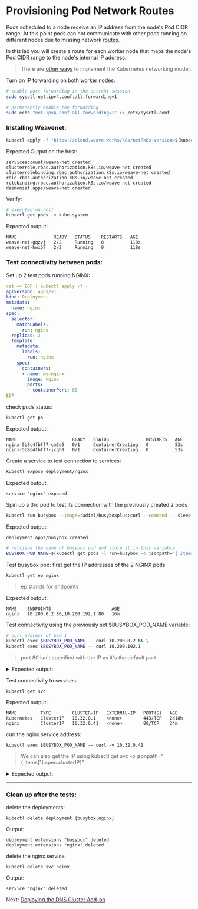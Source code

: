 # Provisioning Pod Network Routes

Pods scheduled to a node receive an IP address from the node's Pod CIDR range. At this point pods can not communicate with other pods running on different nodes due to missing network [routes](https://cloud.google.com/compute/docs/vpc/routes).

In this lab you will create a route for each worker node that maps the node's Pod CIDR range to the node's internal IP address.

> There are [other ways](https://kubernetes.io/docs/concepts/cluster-administration/networking/#how-to-achieve-this) to implement the Kubernetes networking model.


Turn on IP forwarding on both worker nodes:
```bash
# enable port forwarding in the current session
sudo sysctl net.ipv4.conf.all.forwarding=1

# permanently enable the forwarding
sudo echo "net.ipv4.conf.all.forwarding=1" >> /etc/sysctl.conf
```

### Installing Weavenet:
```bash
kubectl apply -f "https://cloud.weave.works/k8s/net?k8s-version=$(kubectl version | base64 | tr -d '\n')&env.IPALLOC_RANGE=10.200.0.0/16"
```

Expected Output on the host:
```
serviceaccount/weave-net created
clusterrole.rbac.authorization.k8s.io/weave-net created
clusterrolebinding.rbac.authorization.k8s.io/weave-net created
role.rbac.authorization.k8s.io/weave-net created
rolebinding.rbac.authorization.k8s.io/weave-net created
daemonset.apps/weave-net created
```

Verify:

```bash
# executed on host
kubectl get pods -n kube-system
```

Expected output:
```
NAME              READY   STATUS    RESTARTS   AGE
weave-net-gqzvj   2/2     Running   0          118s
weave-net-hwx57   2/2     Running   0          118s
```

### Test connectivity between pods:
Set up 2 test pods running NGINX:
```yaml
cat << EOF | kubectl apply -f -
apiVersion: apps/v1
kind: Deployment
metadata:
  name: nginx
spec:
  selector:
    matchLabels:
      run: nginx
  replicas: 2
  template:
    metadata:
      labels:
        run: nginx
    spec:
      containers:
      - name: my-nginx
        image: nginx
        ports:
        - containerPort: 80
EOF
```

check pods status:
```
kubectl get po
```

Expected output:
```
NAME                     READY   STATUS              RESTARTS   AGE
nginx-5b8c4fbff7-cm5d6   0/1     ContainerCreating   0          53s
nginx-5b8c4fbff7-jxqh8   0/1     ContainerCreating   0          53s
```


Create a service to test connection to services:
```bash
kubectl expose deployment/nginx
```

Expected output:
```
service "nginx" exposed
```

Spin up a 3rd pod to test its connection with the previously created 2 pods
```bash
kubectl run busybox --image=radial/busyboxplus:curl --command -- sleep 3600
```

Expected output:
```
deployment.apps/busybox created
```

```bash
# retrieve the name of busybox pod and store it in this variable
BUSYBOX_POD_NAME=$(kubectl get pods -l run=busybox -o jsonpath="{.items[0].metadata.name}") && echo $BUSYBOX_POD_NAME
```

Test busybox pod:
first get the IP addresses of the 2 NGINX pods
```
kubectl get ep nginx
```
> ep stands for endpoints

Expected output:
```
NAME    ENDPOINTS                       AGE
nginx   10.200.0.2:80,10.200.192.1:80   16m
```

Test connectivity using the previously set $BUSYBOX_POD_NAME variable:
```bash
# curl address of pod 1
kubectl exec $BUSYBOX_POD_NAME -- curl 10.200.0.2 && \
kubectl exec $BUSYBOX_POD_NAME -- curl 10.200.192.1
```

> port 80 isn't specified with the IP as it's the default port


<details>
<summary>Expected output:</summary>
<p>

```html
<!DOCTYPE html>
<html>
<head>
<title>Welcome to nginx!</title>
<style>
    body {
        width: 35em;
        margin: 0 auto;
        font-family: Tahoma, Verdana, Arial, sans-serif;
    }
</style>
</head>
<body>
<h1>Welcome to nginx!</h1>
<p>If you see this page, the nginx web server is successfully installed and
working. Further configuration is required.</p>

<p>For online documentation and support please refer to
<a href="http://nginx.org/">nginx.org</a>.<br/>
Commercial support is available at
<a href="http://nginx.com/">nginx.com</a>.</p>

<p><em>Thank you for using nginx.</em></p>
</body>
</html>
  % Total    % Received % Xferd  Average Speed   Time    Time     Time  Current
                                 Dload  Upload   Total   Spent    Left  Speed
100   612  100   612    0     0   991k      0 --:--:-- --:--:-- --:--:--  597k
<!DOCTYPE html>
<html>
<head>
<title>Welcome to nginx!</title>
<style>
    body {
        width: 35em;
        margin: 0 auto;
        font-family: Tahoma, Verdana, Arial, sans-serif;
    }
</style>
</head>
<body>
<h1>Welcome to nginx!</h1>
<p>If you see this page, the nginx web server is successfully installed and
working. Further configuration is required.</p>

<p>For online documentation and support please refer to
<a href="http://nginx.org/">nginx.org</a>.<br/>
Commercial support is available at
<a href="http://nginx.com/">nginx.com</a>.</p>

<p><em>Thank you for using nginx.</em></p>
</body>
</html>
  % Total    % Received % Xferd  Average Speed   Time    Time     Time  Current
                                 Dload  Upload   Total   Spent    Left  Speed
100   612  100   612    0     0   363k      0 --:--:-- --:--:-- --:--:--  597k

```

</p>
</details>


Test connectivity to services:
```
kubectl get svc
```

Expected output:
```
NAME         TYPE        CLUSTER-IP   EXTERNAL-IP   PORT(S)   AGE
kubernetes   ClusterIP   10.32.0.1    <none>        443/TCP   2d18h
nginx        ClusterIP   10.32.0.41   <none>        80/TCP    24m
```

curl the nginx service address:
```
kubectl exec $BUSYBOX_POD_NAME -- curl -v 10.32.0.41
```

>We can also get the IP using kubectl get svc -o jsonpath="{.items[1].spec.clusterIP}"

<details>
<summary>Expected output:</summary>
<p>

```html
<!DOCTYPE html>
<html>
<head>
<title>Welcome to nginx!</title>
<style>
    body {
        width: 35em;
        margin: 0 auto;
        font-family: Tahoma, Verdana, Arial, sans-serif;
    }
</style>
</head>
<body>
<h1>Welcome to nginx!</h1>
<p>If you see this page, the nginx web server is successfully installed and
working. Further configuration is required.</p>

<p>For online documentation and support please refer to
<a href="http://nginx.org/">nginx.org</a>.<br/>
Commercial support is available at
<a href="http://nginx.com/">nginx.com</a>.</p>

<p><em>Thank you for using nginx.</em></p>
</body>
</html>
  % Total    % Received % Xferd  Average Speed   Time    Time     Time  Current
                                 Dload  Upload   Total   Spent    Left  Speed
100   612  100   612    0     0   109k      0 --:--:-- --:--:-- --:--:--  119k

```

</p>
</details>

---

### Clean up after the tests:

delete the deployments:
```
kubectl delete deployment {busybox,nginx}
```

Output:
```
deployment.extensions "busybox" deleted
deployment.extensions "nginx" deleted
```

delete the nginx service
```
kubectl delete svc nginx
```

Output:
```
service "nginx" deleted
```


Next: [Deploying the DNS Cluster Add-on](12-dns-addon.md)
